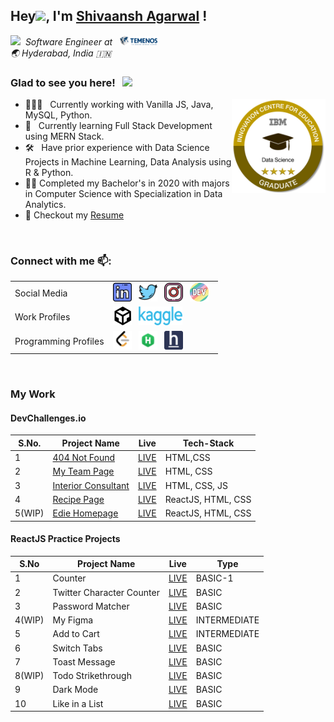 <div>
<h2>Hey<img src="https://media.giphy.com/media/hvRJCLFzcasrR4ia7z/giphy.gif" width="25px">, I'm <a href="https://shivaansh-agarwal.netlify.app/index.html">Shivaansh Agarwal</a> !</h2>
</div>

<em><img src="https://media.giphy.com/media/WUlplcMpOCEmTGBtBW/giphy.gif" width="30"/>&nbsp; Software Engineer at &nbsp; <a href="https://www.temenos.com/"><img alt="Temenos" height="15px" width="60px" src=resources/logos/temenos.png /></a></em>
<br>
<em>🌏 Hyderabad, India 🇮🇳</em>


### Glad to see you here! &nbsp; ![](https://visitor-badge.glitch.me/badge?page_id=Shivaansh-Agarwal.Shivaansh-Agarwal)

[<img align="right" alt="IBM Badge" width="150px" src="resources/logos/Data_Science_4-Star_Graduate.png">](https://www.youracclaim.com/badges/1de4e24e-996d-4795-b028-4a31498cc92f/linked_in_profile)

- 👨🏽‍💻 &nbsp; Currently working with Vanilla JS, Java, MySQL, Python.
- 🚀 &nbsp; Currently learning Full Stack Development using MERN Stack.
- 🛠 &nbsp; Have prior experience with Data Science Projects in Machine Learning, Data Analysis using R & Python.
- :student: Completed my Bachelor's in 2020 with majors in Computer Science with Specialization in Data Analytics.
- 📝 Checkout my [Resume]()

<br>

### Connect with me 📫:
<table>
<tr>
    <td>Social Media
    <td>
        <!-- Linkedin -->
        <a href="https://www.linkedin.com/in/shivaansh-agarwal/"><img height="30" src="resources/icons/linkedin.png"/></a>&nbsp;&nbsp;
        <!-- Twitter -->
        <a href="httpss://twitter.com/Shivansh_97"><img height="30" src="resources/icons/twitter.png"/></a>&nbsp;&nbsp;
        <!-- Instagram -->
        <a href="https://www.instagram.com/shivaansh.agarwal/"><img height="30" src="resources/icons/instagram.png"/></a>&nbsp;&nbsp;
        <!-- dev.to -->
        <a href="https://dev.to/shiv1998"><img height="30" src="resources/icons/devto.png"/></a>&nbsp;&nbsp;
</tr>
<tr>
    <td>Work Profiles
    <td>
        <!-- codesandbox -->
        <a href="https://codesandbox.io/u/Shivaansh-Agarwal"><img height="30" src="resources/icons/codesandbox.svg"/></a>&nbsp;&nbsp;
        <!-- kaggle -->
        <a href="https://www.kaggle.com/shivaansh"><img height="30" width="70" src="resources/icons/kaggle.png"/></a>&nbsp;&nbsp;
</tr>
<tr>
    <td>Programming Profiles
    <td>
    <!-- Leetcode -->
    <a href="https://leetcode.com/shivaansh/"><img height="30" src="resources/icons/leetcode.png"/></a>&nbsp;&nbsp;
    <!-- Hackerrank -->
    <a href="https://www.hackerrank.com/shivaansh_1998"><img height="30" src="resources/icons/hackerrank.png"/></a>&nbsp;&nbsp;
    <!-- HackerEarth -->
    <a href="https://www.hackerearth.com/@shivanshagrawal1997"><img height="30" src="resources/icons/hackerearth.png"/></a>&nbsp;&nbsp;
</tr>
</table>

<br>

### My Work

#### DevChallenges.io
S.No. | Project Name | Live | Tech-Stack
--- | --- | --- | ---   
1 | [404 Not Found](https://github.com/Shivaansh-Agarwal/404-not-found) | [LIVE](https://shivaansh-agarwal.github.io/404-not-found/) | HTML,CSS
2 | [My Team Page](https://github.com/Shivaansh-Agarwal/my-team-page) | [LIVE](https://shivaansh-agarwal.github.io/my-team-page/) | HTML, CSS
3 | [Interior Consultant](https://github.com/Shivaansh-Agarwal/interior-consultant) | [LIVE](https://shivaansh-agarwal.github.io/interior-consultant/) | HTML, CSS, JS
4 | [Recipe Page](https://github.com/Shivaansh-Agarwal/recipe-page) | [LIVE](https://recipe-page-shivaansh.netlify.app/) | ReactJS, HTML, CSS
5(WIP) | [Edie Homepage](https://github.com/Shivaansh-Agarwal/edie-homepage) | [LIVE](https://edie-homepage-shivaansh.netlify.app/) | ReactJS, HTML, CSS

#### ReactJS Practice Projects
S.No | Project Name | Live | Type
--- | --- | --- | ---
1 | Counter | [LIVE](https://3t7ig.csb.app/) | BASIC-1
2 | Twitter Character Counter | [LIVE](https://mocq6.csb.app/) | BASIC
3 | Password Matcher | [LIVE](https://gi4p2.csb.app/) | BASIC
4(WIP) | My Figma | [LIVE](https://nj2oz.csb.app/) | INTERMEDIATE
5 | Add to Cart | [LIVE](https://q22yu.csb.app/) | INTERMEDIATE
6 | Switch Tabs | [LIVE](https://zotoz.csb.app/) | BASIC
7 | Toast Message | [LIVE](https://qwfbf.csb.app/) | BASIC
8(WIP) | Todo Strikethrough | [LIVE](https://t5t7z.csb.app/) | BASIC
9 | Dark Mode | [LIVE](https://ltvd1.csb.app/) | BASIC
10 | Like in a List | [LIVE](https://bd66c.csb.app/) | BASIC
